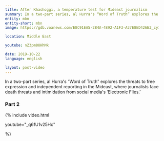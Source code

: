 ```yaml
---
title: After Khashoggi, a temperature test for Mideast journalism
summary: In a two-part series, al Hurra's “Word of Truth” explores the threats to free expression and independent reporting in the Mideast, where journalists face death threats and intimidation from social media's ‘Electronic Flies.’
entity: mbn
entity-short: mbn
image: https://gdb.voanews.com/E8C91EA5-284A-4892-A1F3-A37E8ED426E3_cy10_w1023_s.jpg

location: Middle East

youtube: nZ3pm88HhMk

date: 2019-10-22
language: english

layout: post-video
---
```


In a two-part series, al Hurra's “Word of Truth” explores the threats to free expression and independent reporting in the Mideast, where journalists face death threats and intimidation from social media's ‘Electronic Flies.’


### Part 2 ###

{% include video.html

youtube="_q6fU1v25Hc"

%}